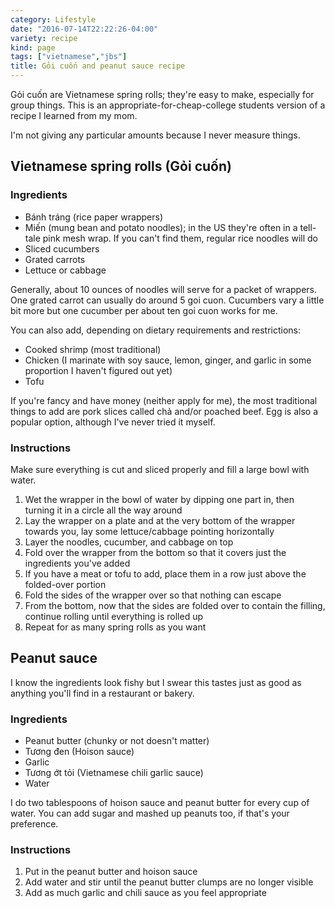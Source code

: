 ```yaml
---
category: Lifestyle
date: "2016-07-14T22:22:26-04:00"
variety: recipe
kind: page
tags: ["vietnamese","jbs"]
title: Gỏi cuốn and peanut sauce recipe
---
```


Gỏi cuốn are Vietnamese spring rolls; they're easy to make, especially for group things. This is an appropriate-for-cheap-college students version of a recipe I learned from my mom.

I'm not giving any particular amounts because I never measure things.<!--more-->

## Vietnamese spring rolls (Gỏi cuốn)

### Ingredients
- Bánh tráng (rice paper wrappers)
- Miến (mung bean and potato noodles); in the US they're often in a tell-tale pink mesh wrap. If you can't find them, regular rice noodles will do
- Sliced cucumbers
- Grated carrots
- Lettuce or cabbage

Generally, about 10 ounces of noodles will serve for a packet of wrappers. One grated carrot can usually do around 5 goi cuon. Cucumbers vary a little bit more but one cucumber per about ten goi cuon works for me.

You can also add, depending on dietary requirements and restrictions:

- Cooked shrimp (most traditional)
- Chicken (I marinate with soy sauce, lemon, ginger, and garlic in some proportion I haven't figured out yet)
- Tofu

If you're fancy and have money (neither apply for me), the most traditional things to add are pork slices called chả and/or poached beef. Egg is also a popular option, although I've never tried it myself.

### Instructions
Make sure everything is cut and sliced properly and fill a large bowl with water.

1. Wet the wrapper in the bowl of water by dipping one part in, then turning it in a circle all the way around
2. Lay the wrapper on a plate and at the very bottom of the wrapper towards you, lay some lettuce/cabbage pointing horizontally
3. Layer the noodles, cucumber, and cabbage on top
4. Fold over the wrapper from the bottom so that it covers just the ingredients you've added
5. If you have a meat or tofu to add, place them in a row just above the folded-over portion
6. Fold the sides of the wrapper over so that nothing can escape
7. From the bottom, now that the sides are folded over to contain the filling, continue rolling until everything is rolled up
8. Repeat for as many spring rolls as you want

## Peanut sauce
I know the ingredients look fishy but I swear this tastes just as good as anything you'll find in a restaurant or bakery.

### Ingredients
- Peanut butter (chunky or not doesn't matter)
- Tương đen (Hoison sauce)
- Garlic
- Tương ớt tỏi (Vietnamese chili garlic sauce)
- Water

I do two tablespoons of hoison sauce and peanut butter for every cup of water. You can add sugar and mashed up peanuts too, if that's your preference.

### Instructions
1. Put in the peanut butter and hoison sauce
2. Add water and stir until the peanut butter clumps are no longer visible
3. Add as much garlic and chili sauce as you feel appropriate